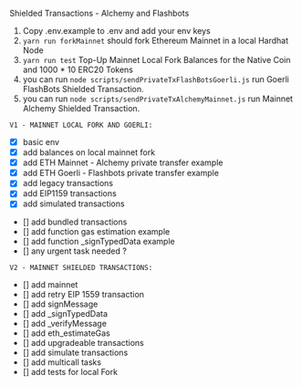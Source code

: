 Shielded Transactions - Alchemy and Flashbots

1. Copy .env.example to .env and add your env keys
2. ```yarn run forkMainnet``` should fork Ethereum Mainnet in a local Hardhat Node
3. ```yarn run test``` Top-Up Mainnet Local Fork Balances for the Native Coin and 1000 * 10 ERC20 Tokens
4. you can run ```node scripts/sendPrivateTxFlashBotsGoerli.js``` run Goerli FlashBots Shielded Transaction. 
5. you can run ```node scripts/sendPrivateTxAlchemyMainnet.js``` run Mainnet Alchemy Shielded Transaction. 

```V1 - MAINNET LOCAL FORK AND GOERLI:```
- [x] basic env
- [x] add balances on local mainnet fork
- [x] add ETH Mainnet - Alchemy private transfer example
- [x] add ETH Goerli - Flashbots private transfer example
- [x] add legacy transactions
- [x] add EIP1159 transactions
- [x] add simulated transactions
- [] add bundled transactions
- [] add function gas estimation example
- [] add function _signTypedData example
- [] any urgent task needed ?

```V2 - MAINNET SHIELDED TRANSACTIONS:```
- [] add mainnet
- [] add retry EIP 1559 transaction
- [] add signMessage
- [] add _signTypedData
- [] add _verifyMessage
- [] add eth_estimateGas
- [] add upgradeable transactions
- [] add simulate transactions
- [] add multicall tasks
- [] add tests for local Fork